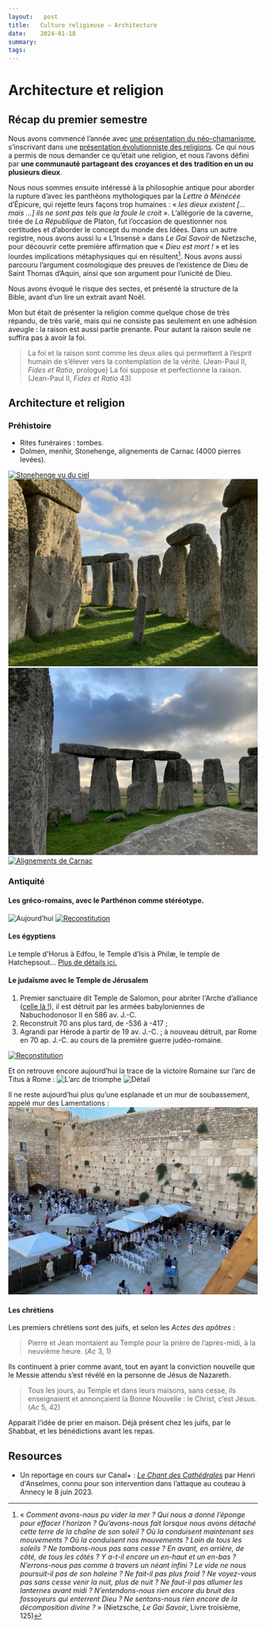 ```yaml
---
layout:   post
title:   Culture religieuse — Architecture
date:    2024-01-18
summary:  
tags: 
---
```


# Architecture et religion 

## Récap du premier semestre
Nous avons commencé l’année avec [une présentation du néo-chamanisme](https://ghirardotti.fr/2023/09/28/culture-religieuse-chamanisme/), s’inscrivant dans une [présentation évolutionniste des religions](https://ghirardotti.fr/2023/10/05/culture-religieuse-chronologie/). Ce qui nous a permis de nous demander ce qu’était une religion, et nous l’avons défini par **une communauté partageant des croyances et des tradition en un ou plusieurs dieux**.

Nous nous sommes ensuite intéressé à la philosophie antique pour aborder la rupture d’avec les panthéons mythologiques par la *Lettre à Ménécée* d’Épicure, qui rejette leurs façons trop humaines : « *les dieux existent \[… mais …] ils ne sont pas tels que la foule le croit* ». L’allégorie de la caverne, tirée de *La République* de Platon, fut l’occasion de questionner nos certitudes et d’aborder le concept du monde des Idées. Dans un autre registre, nous avons aussi lu « L’Insensé » dans *Le Gai Savoir* de Nietzsche, pour découvrir cette première affirmation que « *Dieu est mort !* » et les lourdes implications métaphysiques qui en résultent[^1]. Nous avons aussi parcouru l’argument cosmologique des preuves de l’existence de Dieu de Saint Thomas d’Aquin, ainsi que son argument pour l’unicité de Dieu.

[^1]: « *Comment avons-nous pu vider la mer ? Qui nous a donné l’éponge pour effacer l’horizon ? Qu’avons-nous fait lorsque nous avons détaché cette terre de la chaîne de son soleil ? Où la conduisent maintenant ses mouvements ? Où la conduisent nos mouvements ? Loin de tous les soleils ? Ne tombons-nous pas sans cesse ? En avant, en arrière, de côté, de tous les côtés ? Y a-t-il encore un en-haut et un en-bas ? N’errons-nous pas comme à travers un néant infini ? Le vide ne nous poursuit-il pas de son haleine ? Ne fait-il pas plus froid ? Ne voyez-vous pas sans cesse venir la nuit, plus de nuit ? Ne faut-il pas allumer les lanternes avant midi ? N’entendons-nous rien encore du bruit des fossoyeurs qui enterrent Dieu ? Ne sentons-nous rien encore de la décomposition divine ?* » (Nietzsche, *Le Gai Savoir*, Livre troisième, 125)

Nous avons évoqué le risque des sectes, et présenté la structure de la Bible, avant d’un lire un extrait avant Noël.

Mon but était de présenter la religion comme quelque chose de très répandu, de très varié, mais qui ne consiste pas seulement en une adhésion aveugle : la raison est aussi partie prenante. Pour autant la raison seule ne suffira pas à avoir la foi.
> La foi et la raison sont comme les deux ailes qui permettent à l’esprit humain de s’élever vers la contemplation de la vérité. (Jean-Paul II, *Fides et Ratio*, prologue)
> La foi suppose et perfectionne la raison. (Jean-Paul II, *Fides et Ratio* 43)



## Architecture et religion
### Préhistoire
- Rites funéraires : tombes.
- Dolmen, menhir, Stonehenge, alignements de Carnac (4000 pierres levées).

[![Stonehenge vu du ciel](https://www.webbaviation.co.uk/aerial/_data/i/galleries/Wiltshire/stone-henge/eb20989-stonehenge-me.jpg)](https://www.webbaviation.co.uk/aerial/_data/i/galleries/Wiltshire/stone-henge/eb20989-stonehenge-me.jpg)
[![Photo de vacances 1](/images/Stonehenge1.jpeg)](/images/Stonehenge1.jpeg)
[![Photo de vacances 2](/images/Stonehenge2.jpeg)](/images/Stonehenge2.jpeg)
[![Alignements de Carnac](http://d3e1m60ptf1oym.cloudfront.net/384f5c57-9aca-49e3-a51f-a8229dba422c/DRO170707_419_xgaplus.jpg)](http://d3e1m60ptf1oym.cloudfront.net/384f5c57-9aca-49e3-a51f-a8229dba422c/DRO170707_419_xgaplus.jpg)

### Antiquité
#### Les gréco-romains, avec le Parthénon comme stéréotype.

![Aujourd’hui](https://monuments.fr/wp-content/uploads/2022/07/Le-Parthenon-scaled.jpeg)
[![Reconstitution](https://cultea.fr/wp-content/uploads/2021/08/pas_2500.jpg)](https://www.youtube.com/watch?v=PWPCZ1UjYmI)

#### Les égyptiens
Le temple d'Horus à Edfou, le Temple d’Isis à Philæ, le temple de Hatchepsout… [Plus de détails ici.](https://decouvrirlemonde.fr/10-temples-de-legypte-antique-plus-fascinants/#8Le_Temple_dHorus_a_Edfou)

#### Le judaïsme avec le Temple de Jérusalem
1. Premier sanctuaire dit Temple de Salomon, pour abriter l'Arche d’alliance ([celle là !](https://images4.alphacoders.com/110/thumb-1920-1109673.jpg)), il est détruit par les armées babyloniennes de Nabuchodonosor II en 586 av. J.-C. 
2. Reconstruit 70 ans plus tard, de -536 à -417 ; 
3. Agrandi par Hérode à partir de 19 av. J.-C. ; à nouveau détruit, par Rome en 70 ap. J.-C. au cours de la première guerre judéo-romaine.

[![Reconstitution](https://i.pinimg.com/originals/ca/d3/6a/cad36a8d39a1508a04494b4ccb68efa5.jpg)](https://www.youtube.com/watch?v=QQQyNVw8Pf4)

Et on retrouve encore aujourd’hui la trace de la victoire Romaine sur l’arc de Titus à Rome :
![L’arc de triomphe](https://cdn.getyourguide.com/img/location/5b0c5d9037f37.jpeg/88.jpg)
![Détail](https://www.archeobiblion.fr/wp-content/uploads/2020/06/titus03w.png)

Il ne reste aujourd’hui plus qu’une esplanade et un mur de soubassement, appelé mur des Lamentations :
[![Mur des lamentations](/images/Mur-des-lamentations.jpeg)](/images/Mur-des-lamentations.jpeg)

#### Les chrétiens
Les premiers chrétiens sont des juifs, et selon les *Actes des apôtres* :
> Pierre et Jean montaient au Temple pour la prière de l’après-midi, à la neuvième heure. (*Ac* 3, 1)

Ils continuent à prier comme avant, tout en ayant la conviction nouvelle que le Messie attendu s’est révélé en la personne de Jésus de Nazareth.

> Tous les jours, au Temple et dans leurs maisons, sans cesse, ils enseignaient et annonçaient la Bonne Nouvelle : le Christ, c’est Jésus. (*Ac* 5, 42)

Apparait l’idée de prier en maison. Déjà présent chez les juifs, par le Shabbat, et les bénédictions avant les repas.




## Resources
- Un reportage en cours sur Canal+ : *[Le Chant des Cathédrales](https://www.canalplus.com/decouverte/le-chant-des-cathedrales/h/23972382_50013)* par Henri d'Anselmes, connu pour son intervention dans l’attaque au couteau à Annecy le 8 juin 2023.

